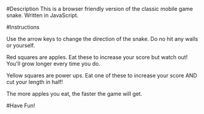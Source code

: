 #Description
This is a browser friendly version of the classic mobile game snake.  Written in JavaScript.

#Instructions

Use the arrow keys to change the direction of the snake.  Do no hit any walls or yourself.  

Red squares are apples.  Eat these to increase your score but watch out!  You'll grow longer every time you do.

Yellow squares are power ups.  Eat one of these to increase your score AND cut your length in half!

The more apples you eat, the faster the game will get.

#Have Fun!

